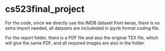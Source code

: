# cs523final_project
For the code, since we directly use the IMDB dataset from keras, there is no extra import needed, all datasets are includeded in ipynb format coding file.

For the report folder, there is a PDF file and also the original TEX file, which will give the same PDF, and all required images are also in the folder.
